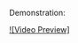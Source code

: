 Demonstration:

[![Video Preview]](https://github.com/user-attachments/assets/6792af14-df17-40ee-9548-80cddd9a1ce1)
